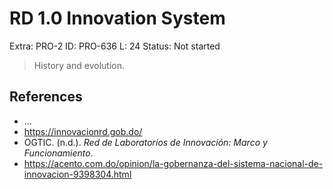 # RD 1.0 Innovation System

Extra: PRO-2
ID: PRO-636
L: 24
Status: Not started

> History and evolution.
> 

## References

- …
- https://innovacionrd.gob.do/
- OGTIC. (n.d.). *Red de Laboratorios de Innovación: Marco y Funcionamiento*.
- https://acento.com.do/opinion/la-gobernanza-del-sistema-nacional-de-innovacion-9398304.html